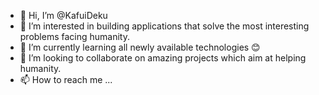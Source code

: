 - 👋 Hi, I’m @KafuiDeku
- 👀 I’m interested in building applications that solve the most interesting problems facing humanity.
- 🌱 I’m currently learning all newly available technologies 😊
- 💞️ I’m looking to collaborate on amazing projects which aim at helping humanity.
- 📫 How to reach me ...

<!---
KafuiDeku/KafuiDeku is a ✨ special ✨ repository because its `README.md` (this file) appears on your GitHub profile.
You can click the Preview link to take a look at your changes.
--->
